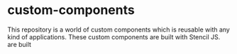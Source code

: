 # custom-components
This repository is a world of custom components which is reusable with any kind of applications. These custom components are built with Stencil JS. are built 
